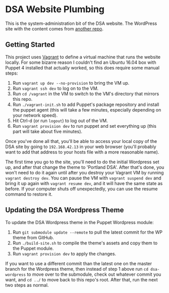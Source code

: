 # DSA Website Plumbing

This is the system-administration bit of the DSA website.
The WordPress site with the content comes from [another repo][wp-repo].

[wp-repo]: https://github.com/portland-dsa/portland-dsa-website

## Getting Started

This project uses [Vagrant][vagrant] to define a virtual machine that runs the website locally.
For some bizarre reason I couldn't find an Ubuntu 16.04 box with Puppet 4 installed that actually worked, so this does require some manual steps:

1. Run `vagrant up dev --no-provision` to bring the VM up.
2. Run `vagrant ssh dev` to log on to the VM.
3. Run `cd /vagrant` in the VM to switch to the VM's directory that mirrors this repo.
4. Run `./vagrant-init.sh` to add Puppet's package repository and install the puppet agent (this will take a few minutes, especially depending on your network speed).
5. Hit Ctrl-d (or run `logout`) to log out of the VM.
6. Run `vagrant provision dev` to run puppet and set everything up (this part will take about five minutes).

Once you've done all that, you'll be able to access your local copy of the DSA site by going to `192.168.42.13` in your web browser (you'll probably want to add that address to your hosts file with a more reasonable name).

The first time you go to the site, you'll need to do the initial Wordpress set up, and after that change the theme to 'Portland DSA'.
After that's done, you won't need to do it again until after you destroy your Vagrant VM by running `vagrant destroy dev`.
You can pause the VM with `vagrant suspend dev` and bring it up again with `vagrant resume dev`, and it will have the same state as before.
If your computer shuts off unexpectedly, you can use the resume command to restore it.

[Vagrant]: https://vagrantup.com

## Updating the DSA Wordpress Theme

To update the DSA Wordpress theme in the Puppet Wordpress module:

1. Run `git submodule update --remote` to pull the latest commit for the WP theme from GitHub.
2. Run `./build-site.sh` to compile the theme's assets and copy them to the Puppet module.
3. Run `vagrant provision dev` to apply the changes.

If you want to use a different commit than the latest one on the master branch for the Wordpress theme, then instead of step 1 above run `cd dsa-wordpress` to move over to the submodule, check out whatever commit you want, and `cd ../` to move back to this repo's root.
After that, run the next two steps as normal.
